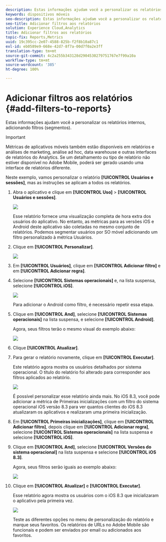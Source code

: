 ```yaml
---
description: Estas informações ajudam você a personalizar os relatórios internos, adicionando filtros (segmentos).
keywords: dispositivos móveis
seo-description: Estas informações ajudam você a personalizar os relatórios internos, adicionando filtros (segmentos).
seo-title: Adicionar filtros aos relatórios
solution: Experience Cloud,Analytics
title: Adicionar filtros aos relatórios
topic-fix: Reports,Metrics
uuid: 19c395cc-2e07-4588-825b-f2f8b10a87c1
exl-id: eb0589e9-668e-42d7-8f7a-00d7f0a2e3ff
translation-type: tm+mt
source-git-commit: 4c2a255b343128d2904530279751767e7f99a10a
workflow-type: tm+mt
source-wordcount: '385'
ht-degree: 100%

---
```


# Adicionar filtros aos relatórios {#add-filters-to-reports}

Estas informações ajudam você a personalizar os relatórios internos, adicionando filtros (segmentos).

>[!IMPORTANT]
>
>Métricas de aplicativos móveis também estão disponíveis em relatórios e análises de marketing, análise ad hoc, data warehouse e outras interfaces de relatórios do Analytics. Se um detalhamento ou tipo de relatório não estiver disponível no Adobe Mobile, poderá ser gerado usando uma interface de relatórios diferente.

Neste exemplo, vamos personalizar o relatório **[!UICONTROL Usuários e sessões]**, mas as instruções se aplicam a todos os relatórios.

1. Abra o aplicativo e clique em **[!UICONTROL Uso]** > **[!UICONTROL Usuários e sessões]**.

   ![](assets/customize1.png)

   Esse relatório fornece uma visualização completa de hora extra dos usuários do aplicativo. No entanto, as métricas para as versões iOS e Android deste aplicativo são coletadas no mesmo conjunto de relatórios. Podemos segmentar usuários por SO móvel adicionando um filtro personalizado à métrica Usuários.

1. Clique em **[!UICONTROL Personalizar]**.

   ![](assets/customize2.png)

1. Em **[!UICONTROL Usuários]**, clique em **[!UICONTROL Adicionar filtro]** e em **[!UICONTROL Adicionar regra]**.

1. Selecione **[!UICONTROL Sistemas operacionais]** e, na lista suspensa, selecione **[!UICONTROL iOS]**.

   ![](assets/customize3.png)

   Para adicionar o Android como filtro, é necessário repetir essa etapa.

1. Clique em **[!UICONTROL And]**, selecione **[!UICONTROL Sistemas operacionais]** na lista suspensa, e selecione **[!UICONTROL Android]**.

   Agora, seus filtros terão o mesmo visual do exemplo abaixo:

   ![](assets/customize4.png)

1. Clique **[!UICONTROL Atualizar]**.
1. Para gerar o relatório novamente, clique em **[!UICONTROL Executar]**.

   Este relatório agora mostra os usuários detalhados por sistema operacional. O título do relatório foi alterado para corresponder aos filtros aplicados ao relatório.

   ![](assets/customize5.png)

   É possível personalizar esse relatório ainda mais. No iOS 8.3, você pode adicionar a métrica de Primeiras inicializações com um filtro do sistema operacional iOS versão 8.3 para ver quantos clientes do iOS 8.3 atualizaram os aplicativos e realizaram uma primeira inicialização.
1. Em **[!UICONTROL Primeiras inicializações]**, clique em **[!UICONTROL Adicionar filtro]**, depois clique em **[!UICONTROL Adicionar regra]**, selecione **[!UICONTROL Sistemas operacionais]** na lista suspensa e selecione **[!UICONTROL iOS]**.
1. Clique em **[!UICONTROL And]**, selecione **[!UICONTROL Versões do sistema operacional]** na lista suspensa e selecione **[!UICONTROL iOS 8.3]**.

   Agora, seus filtros serão iguais ao exemplo abaixo:

   ![](assets/customize6.png)

1. Clique em **[!UICONTROL Atualizar]** e **[!UICONTROL Executar]**.

   Esse relatório agora mostra os usuários com o iOS 8.3 que inicializaram o aplicativo pela primeira vez.

   ![](assets/customize7.png)

   Teste as diferentes opções no menu de personalização do relatório e marque seus favoritos. Os relatórios de URLs no Adobe Mobile são funcionais e podem ser enviados por email ou adicionados aos favoritos.
